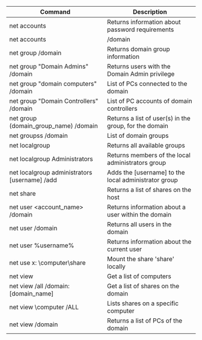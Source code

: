 
| Command | Description |
| ---------------------------- | ---------------------------- |
| net accounts | Returns information about password requirements |
| net accounts | /domain | Returns domain password and lockout policy |
| net group /domain	| Returns domain group information |
| net group "Domain Admins" /domain	| Returns users with the Domain Admin privilege |
| net group "domain computers" /domain | List of PCs connected to the domain |
| net group "Domain Controllers" /domain | 	List of PC accounts of domain controllers |
| net group (domain_group_name) /domain | Returns a list of user(s) in the group, for the domain |
| net groupss /domain | List of domain groups |
| net localgroup | Returns all available groups |
| net localgroup Administrators | Returns members of the local administrators group |
| net localgroup administrators \[username\] /add	| Adds the \[username\] to the local administrator group |
| net share	| Returns a list of shares on the host |
| net user \<account_name\> /domain | Returns information about a user within the domain |
| net user /domain | Returns all users in the domain |
| net user %username% | Returns information about the current user |
| net use x: \computer\share | Mount the share 'share' locally |
| net view | Get a list of computers |
| net view /all /domain:\[domain_name\] | Get a list of shares on the domain |
| net view \computer /ALL | Lists shares on a specific computer |
| net view /domain | Returns a list of PCs of the domain |